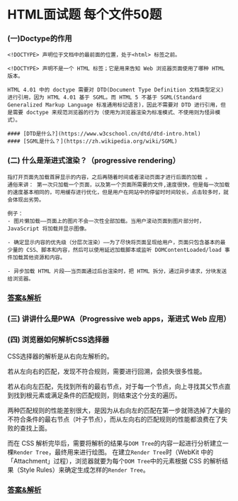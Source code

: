 # HTML面试题 每个文件50题

### (一)Doctype的作用

```text
<!DOCTYPE> 声明位于文档中的最前面的位置，处于<html> 标签之前。

<!DOCTYPE> 声明不是一个 HTML 标签；它是用来告知 Web 浏览器页面使用了哪种 HTML 版本。

HTML 4.01 中的 doctype 需要对 DTD(Document Type Definition 文档类型定义) 进行引用，因为 HTML 4.01 基于 SGML。而 HTML 5 不基于 SGML(Standard Generalized Markup Language 标准通用标记语言)，因此不需要对 DTD 进行引用，但是需要 doctype 来规范浏览器的行为（使用为浏览器渲染为标准模式、不使用则为怪异模式）。

#### [DTD是什么?](https://www.w3cschool.cn/dtd/dtd-intro.html)
#### [SGML是什么？](https://zh.wikipedia.org/wiki/SGML)
```

### (二) 什么是渐进式渲染？（progressive rendering）

```text
指打开页面先加载首屏显示的内容，之后再随着时间或者滚动页面才进行后面的加载 。
通俗来讲： 第一次只加载一个页面，以及第一个页面所需要的文件,速度很快，但是每一次加载的速度基本相同的，可用缓存进行优化，但是用户在网站中的停留时时间较长，点击较多时，就会体现出劣势。

例子：
- 图片懒加载——页面上的图片不会一次性全部加载。当用户滚动页面到图片部分时，JavaScript 将加载并显示图像。

- 确定显示内容的优先级（分层次渲染）——为了尽快将页面呈现给用户，页面只包含基本的最少量的 CSS、脚本和内容，然后可以使用延迟加载脚本或监听 DOMContentLoaded/load 事件加载其他资源和内容。

- 异步加载 HTML 片段——当页面通过后台渲染时，把 HTML 拆分，通过异步请求，分块发送给浏览器。
```

### [答案&解析](https://github.com/QMcoder/QM-FE-Interview/issues/8)

### (三) 讲讲什么是PWA（Progressive web apps，渐进式 Web 应用）


### (四) 浏览器如何解析CSS选择器


CSS选择器的解析是从右向左解析的。

若从左向右的匹配，发现不符合规则，需要进行回溯，会损失很多性能。

若从右向左匹配，先找到所有的最右节点，对于每一个节点，向上寻找其父节点直到找到根元素或满足条件的匹配规则，则结束这个分支的遍历。

两种匹配规则的性能差别很大，是因为从右向左的匹配在第一步就筛选掉了大量的不符合条件的最右节点（叶子节点），而从左向右的匹配规则的性能都浪费在了失败的查找上面。 

而在 CSS 解析完毕后，需要将解析的结果与`DOM Tree`的内容一起进行分析建立一棵`Render Tree`，最终用来进行绘图。
在建立`Render Tree`时（WebKit 中的「Attachment」过程），浏览器就要为每个`DOM Tree`中的元素根据 CSS 的解析结果（Style Rules）来确定生成怎样的`Render Tree`。

### [答案&解析](https://github.com/QMcoder/QM-FE-Interview/issues/14)


